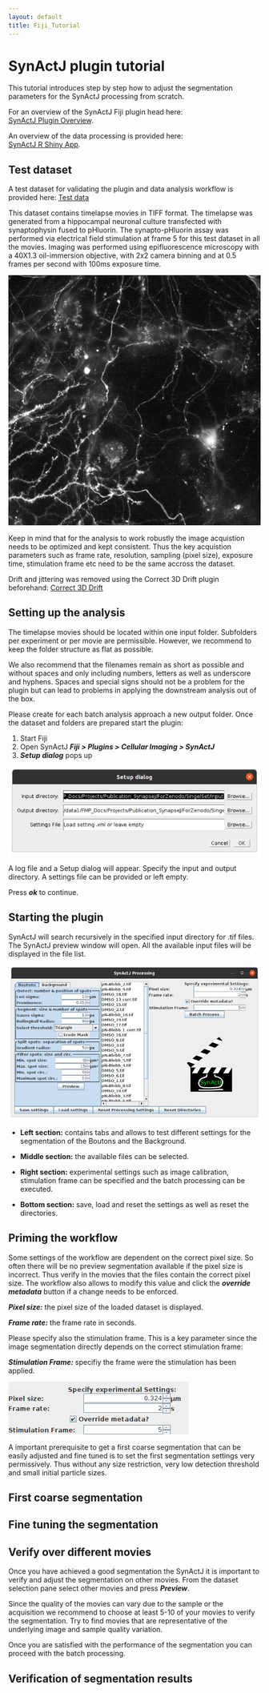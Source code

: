 ```yaml
---
layout: default
title: Fiji_Tutorial
---
```


# SynActJ plugin tutorial

This tutorial introduces step by step how to adjust the segmentation parameters for the SynActJ processing from scratch.


For an overview of the SynActJ Fiji plugin head here:<br>
[SynActJ Plugin Overview](pages/Fiji_Plugin.html).

An overview of the data processing is provided here:<br>
[SynActJ R Shiny App](pages/SynActJ_Shiny.html).

## Test dataset

A test dataset for validating the plugin and data analysis workflow is provided here: [Test data](https://doi.org/10.5281/zenodo.5644945)

This dataset contains timelapse movies in TIFF format. The timelapse was generated from a hippocampal neuronal culture transfected with synaptophysin fused to pHluorin. The synapto-pHluorin assay was performed via electrical field stimulation at frame 5 for this test dataset in all the movies. Imaging was performed using epifluorescence microscopy with a 40X1.3 oil-immersion objective, with 2x2 camera binning and at 0.5 frames per second with 100ms exposure time.

<img src="../images/tutorial/DMSO_1-1.png" alt="Log" class="inline"/>

Keep in mind that for the analysis to work robustly the image acquistion needs to be optimized and kept consistent. Thus the key acquistion parameters such as frame rate, resolution, sampling (pixel size), exposure time, stimulation frame etc need to be the same accross the dataset.

Drift and jittering was removed using the Correct 3D Drift plugin beforehand:
[Correct 3D Drift](https://imagej.net/plugins/correct-3d-drift)


## Setting up the analysis

The timelapse movies should be located within one input folder. Subfolders per experiment or per movie are permissible. However, we recommend to keep the folder structure as flat as possible.

We also recommend that the filenames remain as short as possible and without spaces and only including numbers, letters as well as underscore and hyphens. Spaces and special signs should not be a problem for the plugin but can lead to problems in applying the downstream analysis out of the box.

Please create for each batch analysis approach a new output folder. Once the dataset and folders are prepared start the plugin:

1. Start Fiji
2. Open SynActJ
    **_Fiji > Plugins  > Cellular Imaging > SynActJ_**
3. **_Setup dialog_** pops up

<img src="../images/plugin/Setup.png" alt="Setup" class="inline"/>

A log file and a Setup dialog will appear. Specify the input and output directory. A settings file can be provided or left empty.

Press **_ok_** to continue.

## Starting the plugin

SynActJ will search recursively in the specified input directory for .tif files. The SynActJ preview window will open. All the available input files will be displayed in the file list.

<img src="../images/plugin/FijiGui.png" alt="Overview" class="inline"/>

- **Left section:** contains tabs and allows to test different settings for the segmentation of the Boutons and the Background.

- **Middle section:** the available files can be selected.

- **Right section:** experimental settings such as image calibration, stimulation frame can be specified and the batch processing can be executed.

- **Bottom section:** save, load and reset the settings as well as reset the directories.

## Priming the workflow

Some settings of the workflow are dependent on the correct pixel size. So often there will be no preview segmentation available if the pixel size is incorrect. Thus verify in the movies that the files contain the correct pixel size. The workflow also allows to modify this value and click the **_override metadata_** button if a change needs to be enforced.

***Pixel size:*** the pixel size of the loaded dataset is displayed.

***Frame rate:*** the frame rate in seconds.

Please specify also the stimulation frame. This is a key parameter since the image segmentation directly depends on the correct stimulation frame:

***Stimulation Frame:*** specifiy the frame were the stimulation has been applied.

<img src="../images/plugin/MetaData.png" alt="MetaData" class="inline"/>

A important prerequisite to get a first coarse segmentation that can be easily adjusted and fine tuned is to set the first segmentation settings very permissively. Thus without any size restriction, very low detection threshold and small initial particle sizes. 

## First coarse segmentation

## Fine tuning the segmentation

## Verify over different movies

Once you have achieved a good segmentation the SynActJ it is important to verify and adjust the segmentation on other movies.
From the dataset selection pane select other movies and press ***Preview***.

Since the quality of the movies can vary due to the sample or the acquisition we recommend to choose at least 5-10 of your movies to verify the segmentation. Try to find movies that are representative of the underlying image and sample quality variation.

Once you are satisfied with the performance of the segmentation you can proceed with the batch processing.

## Verification of segmentation results
